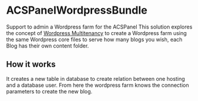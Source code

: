 ACSPanelWordpressBundle
=======================

Support to admin a Wordpress farm for the ACSPanel
This solution explores the concept of [Wordpress Multitenancy][1] to create a Wordpress farm using the same Wordpress core files to serve how many blogs you wish, each Blog has their own content folder.

How it works
------------

It creates a new table in database to create relation between one hosting and a database user. From here the wordpress farm knows the connection parameters to create the new blog.

[1]: http://jason.pureconcepts.net/2012/08/wordpress-multitenancy/

